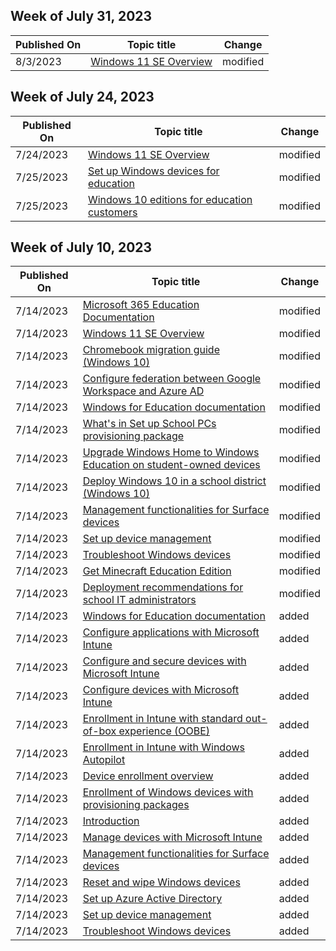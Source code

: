 <!-- This file is generated automatically each week. Changes made to this file will be overwritten.-->



## Week of July 31, 2023


| Published On |Topic title | Change |
|------|------------|--------|
| 8/3/2023 | [Windows 11 SE Overview](/education/windows/windows-11-se-overview) | modified |


## Week of July 24, 2023


| Published On |Topic title | Change |
|------|------------|--------|
| 7/24/2023 | [Windows 11 SE Overview](/education/windows/windows-11-se-overview) | modified |
| 7/25/2023 | [Set up Windows devices for education](/education/windows/set-up-windows-10) | modified |
| 7/25/2023 | [Windows 10 editions for education customers](/education/windows/windows-editions-for-education-customers) | modified |


## Week of July 10, 2023


| Published On |Topic title | Change |
|------|------------|--------|
| 7/14/2023 | [Microsoft 365 Education Documentation](/education/index) | modified |
| 7/14/2023 | [Windows 11 SE Overview](/education/windows/windows-11-se-overview) | modified |
| 7/14/2023 | [Chromebook migration guide (Windows 10)](/education/windows/chromebook-migration-guide) | modified |
| 7/14/2023 | [Configure federation between Google Workspace and Azure AD](/education/windows/configure-aad-google-trust) | modified |
| 7/14/2023 | [Windows for Education documentation](/education/windows/index) | modified |
| 7/14/2023 | [What's in Set up School PCs provisioning package](/education/windows/set-up-school-pcs-provisioning-package) | modified |
| 7/14/2023 | [Upgrade Windows Home to Windows Education on student-owned devices](/education/windows/change-home-to-edu) | modified |
| 7/14/2023 | [Deploy Windows 10 in a school district (Windows 10)](/education/windows/deploy-windows-10-in-a-school-district) | modified |
| 7/14/2023 | [Management functionalities for Surface devices](/education/windows/tutorial-school-deployment/manage-surface-devices) | modified |
| 7/14/2023 | [Set up device management](/education/windows/tutorial-school-deployment/set-up-microsoft-intune) | modified |
| 7/14/2023 | [Troubleshoot Windows devices](/education/windows/tutorial-school-deployment/troubleshoot-overview) | modified |
| 7/14/2023 | [Get Minecraft Education Edition](/education/windows/get-minecraft-for-education) | modified |
| 7/14/2023 | [Deployment recommendations for school IT administrators](/education/windows/edu-deployment-recommendations) | modified |
| 7/14/2023 | [Windows for Education documentation](/education/windows/index) | added |
| 7/14/2023 | [Configure applications with Microsoft Intune](/education/windows/tutorial-school-deployment/configure-device-apps) | added |
| 7/14/2023 | [Configure and secure devices with Microsoft Intune](/education/windows/tutorial-school-deployment/configure-device-settings) | added |
| 7/14/2023 | [Configure devices with Microsoft Intune](/education/windows/tutorial-school-deployment/configure-devices-overview) | added |
| 7/14/2023 | [Enrollment in Intune with standard out-of-box experience (OOBE)](/education/windows/tutorial-school-deployment/enroll-aadj) | added |
| 7/14/2023 | [Enrollment in Intune with Windows Autopilot](/education/windows/tutorial-school-deployment/enroll-autopilot) | added |
| 7/14/2023 | [Device enrollment overview](/education/windows/tutorial-school-deployment/enroll-overview) | added |
| 7/14/2023 | [Enrollment of Windows devices with provisioning packages](/education/windows/tutorial-school-deployment/enroll-package) | added |
| 7/14/2023 | [Introduction](/education/windows/tutorial-school-deployment/index) | added |
| 7/14/2023 | [Manage devices with Microsoft Intune](/education/windows/tutorial-school-deployment/manage-overview) | added |
| 7/14/2023 | [Management functionalities for Surface devices](/education/windows/tutorial-school-deployment/manage-surface-devices) | added |
| 7/14/2023 | [Reset and wipe Windows devices](/education/windows/tutorial-school-deployment/reset-wipe) | added |
| 7/14/2023 | [Set up Azure Active Directory](/education/windows/tutorial-school-deployment/set-up-azure-ad) | added |
| 7/14/2023 | [Set up device management](/education/windows/tutorial-school-deployment/set-up-microsoft-intune) | added |
| 7/14/2023 | [Troubleshoot Windows devices](/education/windows/tutorial-school-deployment/troubleshoot-overview) | added |
